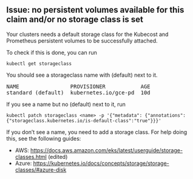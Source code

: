 ## Issue: no persistent volumes available for this claim and/or no storage class is set

Your clusters needs a default storage class for the Kubecost and Prometheus persistent volumes to be successfully attached.

To check if this is done, you can run

```kubectl get storageclass```

You should see a storageclass name with (default) next to it. 

<pre>
NAME                PROVISIONER           AGE 
standard (default)  kubernetes.io/gce-pd  10d
</pre>

If you see a name but no (default) next to it, run 

```kubectl patch storageclass <name> -p '{"metadata": {"annotations":{"storageclass.kubernetes.io/is-default-class":"true"}}}'```

If you don’t see a name, you need to add a storage class. For help doing this, see the following guides:

* AWS: https://docs.aws.amazon.com/eks/latest/userguide/storage-classes.html (edited) 
* Azure: https://kubernetes.io/docs/concepts/storage/storage-classes/#azure-disk
